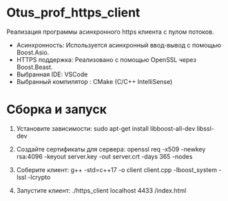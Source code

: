 # Otus_prof_https_client

Реализация программы асинхронного https клиента с пулом потоков.
* Асинхронность: Используется асинхронный ввод-вывод с помощью Boost.Asio.
* HTTPS поддержка: Реализовано с помощью OpenSSL через Boost.Beast.
* Выбранная IDE: VSCode
* Выбранный компилятор : CMake (C/С++ IntelliSense)

# Сборка и запуск

1. Установите зависимости:
sudo apt-get install libboost-all-dev libssl-dev

2. Создайте сертификаты для сервера:
openssl req -x509 -newkey rsa:4096 -keyout server.key -out server.crt -days 365 -nodes

3. Соберите клиент:
g++ -std=c++17 -o client client.cpp -lboost_system -lssl -lcrypto

4. Запустите клиент:
./https_client localhost 4433 /index.html
